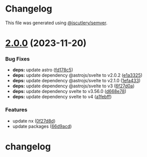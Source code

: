 # Changelog

This file was generated using [@jscutlery/semver](https://github.com/jscutlery/semver).

# [2.0.0](https://github.com/patdx/zustand-rx/compare/v1.0.0...v2.0.0) (2023-11-20)

### Bug Fixes

- **deps:** update astro ([fd178c5](https://github.com/patdx/zustand-rx/commit/fd178c5d284b3fca9adb45f29473da25e3a7f134))
- **deps:** update dependency @astrojs/svelte to v2.0.2 ([e1a3325](https://github.com/patdx/zustand-rx/commit/e1a3325c0ca15418030e34b83d9fff692047dcd4))
- **deps:** update dependency @astrojs/svelte to v2.1.0 ([1efa433](https://github.com/patdx/zustand-rx/commit/1efa433a68e40ac8ef643eb4132bb1520080785d))
- **deps:** update dependency @astrojs/svelte to v3 ([6f27d0a](https://github.com/patdx/zustand-rx/commit/6f27d0a8cb970ab194ffe2c31f1d269cff11f323))
- **deps:** update dependency svelte to v3.56.0 ([d668e78](https://github.com/patdx/zustand-rx/commit/d668e7850192457cb3b049a5d860fae8925302e8))
- **deps:** update dependency svelte to v4 ([a1febff](https://github.com/patdx/zustand-rx/commit/a1febff01d0efb81d0245c6d9c593be6169e21b9))

### Features

- update nx ([0f27d8d](https://github.com/patdx/zustand-rx/commit/0f27d8d1b2f38c56e0cd8eb9f2246c222aa519b0))
- update packages ([66d9acd](https://github.com/patdx/zustand-rx/commit/66d9acdccd8239a7f2f16f65a71fbb15dd390054))

# changelog
